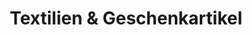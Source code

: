 ---
title: "Textilien & Geschenkartikel"
url: /potsdam/textilien-und-geschenkartikel/
shop: Andenken
---